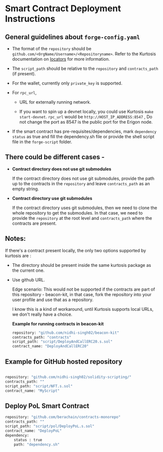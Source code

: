 # Smart Contract Deployment Instructions

## General guidelines about `forge-config.yaml`

- The format of the `repository` should be `github.com/<OrgName/Username>/<Repositoryname>`. Refer to the Kurtosis documentation on [locators](https://docs.kurtosis.com/advanced-concepts/locators) for more information.

- The `script_path` should be relative to the `repository` and `contracts_path` (if present).

- For the wallet, currently only `private_key` is supported.

- For `rpc_url`, 
    - URL for externally running network.

    - If you want to spin up a devnet locally, you could use Kurtosis `make start-devnet`.
        `rpc_url` would be `http://HOST_IP_ADDRESS:8547` , Do not change the port as 8547 is the public port for the Erigon node.

- If the smart contract has pre-requisites/dependencies,  mark `dependency` `status` as true and fill the dependency.sh file or provide the shell script file in the `forge-script` folder.

## There could be different cases -

- **Contract directory does not use git submodules**

    If the contract directory does not use git submodules, provide the path up to the contracts in the `repository` and leave `contracts_path` as an empty string.

- **Contract directory use git submodules**

    If the contract directory uses git submodules, then we need to clone the whole repository to get the submodules. In that case, we need to provide the `repository` at the root level and `contracts_path` where the contracts are present.


## Notes: 

If there's a contract present locally, the only two options supported by kurtosis are :

- The directory should be present inside the same kurtosis package as the current one.

- Use github URL.

    Edge scenario:
    This would not be supported if the contracts are part of this repository - beacon-kit, in that case, fork the repository into your user profile and use that as a repository.

    I know this is a kind of workaround, until Kurtosis supports local URLs, we don't really have a choice.

    **Example for running contracts in beacon-kit**

    ```bash
    repository: "github.com/nidhi-singh02/beacon-kit"
    contracts_path: "contracts"
    script_path: "script/DeployAndCallERC20.s.sol"
    contract_name: "DeployAndCallERC20"
    ```

## Example for GitHub hosted repository

```bash

repository: "github.com/nidhi-singh02/solidity-scripting/"
contracts_path: ""
script_path: "script/NFT.s.sol"
contract_name: "MyScript"
```

## Deploy PoL Smart Contract

```bash
repository: "github.com/berachain/contracts-monorepo"
contracts_path: ""
script_path: "script/pol/DeployPoL.s.sol"
contract_name: "DeployPoL"
dependency: 
    status : true
    path: "dependency.sh"
```